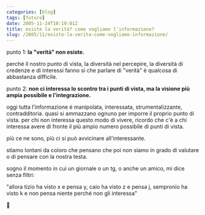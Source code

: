 ```yaml
---
categories: [blog]
tags: [futuro]
date: 2005-11-24T10:19:01Z
title: esiste la verità? come vogliamo l'informazione?
slug: /2005/11/esiste-la-verita-come-vogliamo-informazione/
---
```


punto 1: **la "verità" non esiste.**
  
perché il nostro punto di vista, la diversità nel percepire, la diversità di credenze e di interessi fanno sì che parlare di "verità" è qualcosa di abbastanza difficile.

punto 2: **non ci interessa lo scontro tra i punti di vista, ma la visione più ampia possibile e l'integrazione.**
  
oggi tutta l'informazione è manipolata, interessata, strumentalizzante, contradditoria. quasi si ammazzano ognuno per imporre il proprio punto di vista. per chi non interessa questo modo di vivere, ricordo che c'è a chi interessa avere di fronte il più ampio numero possibile di punti di vista.
  
più ce ne sono, più ci si può avvicinare all'interessante.

stiamo lontani da coloro che pensano che poi non siamo in grado di valutare o di pensare con la nostra testa.

sogno il momento in cui un giornale o un tg, o anche un amico, mi dice senza filtri:
  
"allora tizio ha visto x e pensa y, caio ha visto z e pensa j, sempronio ha visto k e non pensa niente perché non gli interessa"

🙂